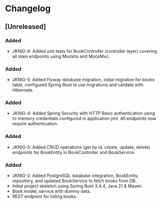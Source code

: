 # Changelog

## [Unreleased]
### Added
- JKNIG-6: Added unit tests for BookController (controller layer) covering all main endpoints using Mockito and MockMvc.
### Added
- JKNIG-5: Added Flyway database migration, initial migration for books table, configured Spring Boot to use migrations and validate with Hibernate.

### Added
- JKNIG-4: Added Spring Security with HTTP Basic authentication using in-memory credentials configured in application.yml. All endpoints now require authentication.
### Added
- JKNIG-3: Added CRUD operations (get by id, create, update, delete) endpoints for BookEntity in BookController and BookService.

### Added
- JKNIG-2: Added PostgreSQL database integration, BookEntity, repository, and updated BookService to fetch books from DB.
- Initial project skeleton using Spring Boot 3.4.4, Java 21 & Maven.
- Book model, service with dummy data.
- REST endpoint for listing books.